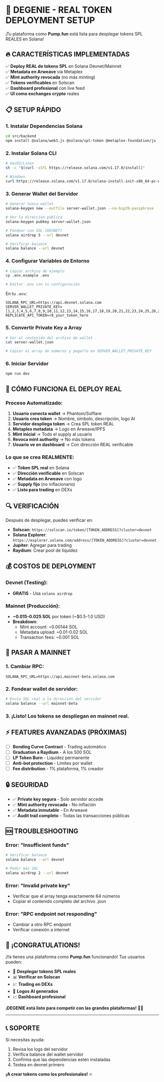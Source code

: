 # 🚀 DEGENIE - REAL TOKEN DEPLOYMENT SETUP

¡Tu plataforma como **Pump.fun** está lista para desplegar tokens SPL REALES en Solana!

## 🔥 CARACTERÍSTICAS IMPLEMENTADAS

✅ **Deploy REAL de tokens SPL** en Solana Devnet/Mainnet  
✅ **Metadata en Arweave** via Metaplex  
✅ **Mint authority revocada** (no más minting)  
✅ **Tokens verificables** en Solscan  
✅ **Dashboard profesional** con live feed  
✅ **UI como exchanges crypto** reales  

## 📋 SETUP RÁPIDO

### 1. Instalar Dependencias Solana

```bash
cd src/backend
npm install @solana/web3.js @solana/spl-token @metaplex-foundation/js
```

### 2. Instalar Solana CLI

```bash
# macOS/Linux
sh -c "$(curl -sSfL https://release.solana.com/v1.17.0/install)"

# Windows
curl https://release.solana.com/v1.17.0/solana-install-init-x86_64-pc-windows-msvc.exe --output C:\solana-install-tmp\solana-install-init.exe --create-dirs
```

### 3. Generar Wallet del Servidor

```bash
# Generar nueva wallet
solana-keygen new --outfile server-wallet.json --no-bip39-passphrase

# Ver la dirección pública
solana-keygen pubkey server-wallet.json

# Fondear con SOL (DEVNET)
solana airdrop 5 --url devnet

# Verificar balance
solana balance --url devnet
```

### 4. Configurar Variables de Entorno

```bash
# Copiar archivo de ejemplo
cp .env.example .env

# Editar .env con tu configuración
```

En tu `.env`:
```env
SOLANA_RPC_URL=https://api.devnet.solana.com
SERVER_WALLET_PRIVATE_KEY=[1,2,3,4,5,6,7,8,9,10,11,12,13,14,15,16,17,18,19,20,21,22,23,24,25,26,27,28,29,30,31,32,33,34,35,36,37,38,39,40,41,42,43,44,45,46,47,48,49,50,51,52,53,54,55,56,57,58,59,60,61,62,63,64]
REPLICATE_API_TOKEN=r8_your_token_here
```

### 5. Convertir Private Key a Array

```bash
# Ver el contenido del archivo de wallet
cat server-wallet.json

# Copiar el array de números y pegarlo en SERVER_WALLET_PRIVATE_KEY
```

### 6. Iniciar Servidor

```bash
npm run dev
```

## 🎯 CÓMO FUNCIONA EL DEPLOY REAL

### Proceso Automatizado:

1. **Usuario conecta wallet** → Phantom/Solflare
2. **Usuario crea token** → Nombre, símbolo, descripción, logo AI
3. **Servidor despliega token** → Crea SPL token REAL
4. **Metaplex metadata** → Logo en Arweave/IPFS
5. **Mint inicial** → Todo el supply al usuario
6. **Revoca mint authority** → No más tokens
7. **Usuario ve en dashboard** → Con dirección REAL verificable

### Lo que se crea REALMENTE:

- ✅ **Token SPL real** en Solana
- ✅ **Dirección verificable** en Solscan
- ✅ **Metadata en Arweave** con logo
- ✅ **Supply fijo** (no inflacionario)
- ✅ **Listo para trading** en DEXs

## 🔍 VERIFICACIÓN

Después de desplegar, puedes verificar en:

- **Solscan**: `https://solscan.io/token/[TOKEN_ADDRESS]?cluster=devnet`
- **Solana Explorer**: `https://explorer.solana.com/address/[TOKEN_ADDRESS]?cluster=devnet`
- **Jupiter**: Agregar para trading
- **Raydium**: Crear pool de liquidez

## 💰 COSTOS DE DEPLOYMENT

### Devnet (Testing):
- **GRATIS** - Usa `solana airdrop`

### Mainnet (Producción):
- **~0.015-0.025 SOL** por token (~$0.5-1.0 USD)
- **Breakdown**:
  - Mint account: ~0.00144 SOL
  - Metadata upload: ~0.01-0.02 SOL
  - Transaction fees: ~0.001 SOL

## 🚀 PASAR A MAINNET

### 1. Cambiar RPC:
```env
SOLANA_RPC_URL=https://api.mainnet-beta.solana.com
```

### 2. Fondear wallet de servidor:
```bash
# Envía SOL real a la dirección del servidor
solana balance --url mainnet-beta
```

### 3. ¡Listo! Los tokens se despliegan en mainnet real.

## ⚡ FEATURES AVANZADAS (PRÓXIMAS)

- [ ] **Bonding Curve Contract** - Trading automático
- [ ] **Graduation a Raydium** - A los 500 SOL
- [ ] **LP Token Burn** - Liquidez permanente
- [ ] **Anti-bot protection** - Límites por wallet
- [ ] **Fee distribution** - 1% plataforma, 1% creador

## 🔒 SEGURIDAD

- ✅ **Private key segura** - Solo servidor accede
- ✅ **Mint authority revocada** - No inflación
- ✅ **Metadata inmutable** - En Arweave
- ✅ **Audit trail completo** - Todas las transacciones públicas

## 🆘 TROUBLESHOOTING

### Error: "Insufficient funds"
```bash
# Verificar balance
solana balance --url devnet

# Pedir más SOL
solana airdrop 2 --url devnet
```

### Error: "Invalid private key"
- Verificar que el array tenga exactamente 64 números
- Copiar el contenido completo del archivo .json

### Error: "RPC endpoint not responding"
- Cambiar a otro RPC endpoint
- Verificar conexión a internet

## 🎉 ¡CONGRATULATIONS!

¡Ya tienes una plataforma como **Pump.fun** funcionando! Tus usuarios pueden:

- 🚀 **Desplegar tokens SPL reales**
- 📊 **Verificar en Solscan**
- 💹 **Trading en DEXs**
- 🎨 **Logos AI generados**
- 📈 **Dashboard profesional**

¡**DEGENIE está listo para competir con las grandes plataformas!** 🧞‍♂️

---

## 📞 SOPORTE

Si necesitas ayuda:
1. Revisa los logs del servidor
2. Verifica balance del wallet servidor
3. Confirma que las dependencias estén instaladas
4. Testea en devnet primero

**¡A crear tokens como los profesionales!** 🔥